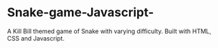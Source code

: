 # Snake-game-Javascript-
A Kill Bill themed game of Snake with varying difficulty. Built with HTML, CSS and Javascript.
